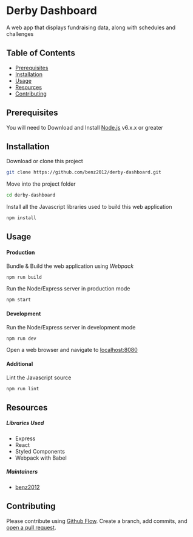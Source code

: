 # Derby Dashboard

A web app that displays fundraising data, along with schedules and challenges

## Table of Contents

- [Prerequisites](#prerequisites)
- [Installation](#installation)
- [Usage](#usage)
- [Resources](#resources)
- [Contributing](#contributing)

## Prerequisites

You will need to Download and Install [Node.js](https://nodejs.org/en/download/) v6.x.x or greater

## Installation

Download or clone this project
```bash
git clone https://github.com/benz2012/derby-dashboard.git
```

Move into the project folder
```bash
cd derby-dashboard
```

Install all the Javascript libraries used to build this web application
```bash
npm install
```

## Usage

#### Production

Bundle & Build the web application using *Webpack*
```bash
npm run build
```

Run the Node/Express server in production mode
```bash
npm start
```

#### Development

Run the Node/Express server in development mode
```bash
npm run dev
```

Open a web browser and navigate to [localhost:8080](http://localhost:8080)

#### Additional

Lint the Javascript source
```bash
npm run lint
```

## Resources

##### Libraries Used
- Express
- React
- Styled Components
- Webpack with Babel

##### Maintainers
- [benz2012](https://github.com/benz2012)

## Contributing

Please contribute using [Github Flow](https://guides.github.com/introduction/flow/). Create a branch, add commits, and [open a pull request](https://github.com/benz2012/derby-dashboard/compare).
